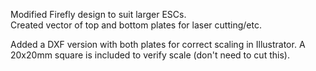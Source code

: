 Modified Firefly design to suit larger ESCs.  
Created vector of top and bottom plates for laser cutting/etc.

Added a DXF version with both plates for correct scaling in Illustrator. A 20x20mm square is included to verify scale (don't need to cut this).


